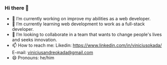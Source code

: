 ### Hi there 👋

- 🔭 I’m currently working on improve my abilities as a web developer.
- 🌱 I’m currently learning web development to work as a full-stack developer.
- 👯 I’m looking to collaborate in a team that wants to change people's lives and seeks innovation. 
- 📫 How to reach me: Likedin: https://www.linkedin.com/in/viniciusokada/ E-mail: viniciusandreokada@gmail.com
- 😄 Pronouns: he/him

